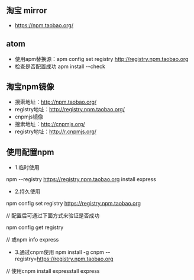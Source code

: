 ## 淘宝 mirror
* https://npm.taobao.org/
## atom
* 使用apm替换源：apm config set registry http://registry.npm.taobao.org  
* 检查是否配置成功 apm install --check
## 淘宝npm镜像
* 搜索地址：http://npm.taobao.org/
* registry地址：http://registry.npm.taobao.org/
* cnpmjs镜像
* 搜索地址：http://cnpmjs.org/
* registry地址：http://r.cnpmjs.org/
## 使用配置npm

* 1.临时使用  

npm --registry https://registry.npm.taobao.org install express
* 2.持久使用  

npm config set registry https://registry.npm.taobao.org  

// 配置后可通过下面方式来验证是否成功  

npm config get registry  

// 或npm info express  

* 3.通过cnpm使用
npm install -g cnpm --registry=https://registry.npm.taobao.org  

// 使用cnpm install expresstall express
